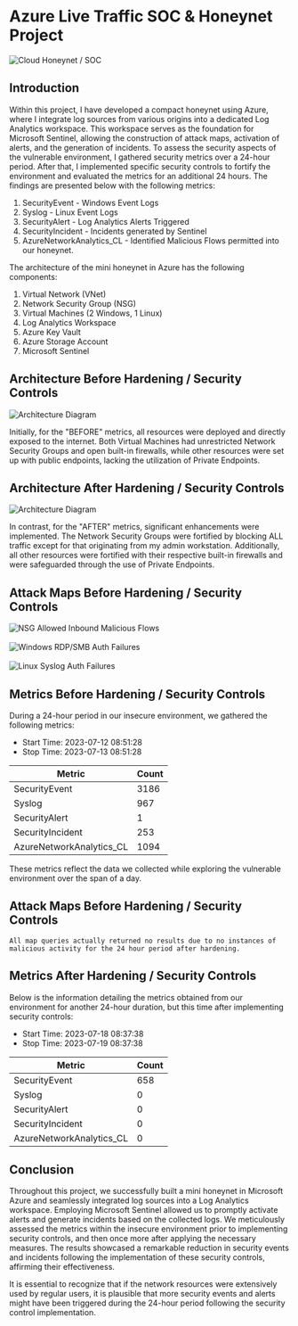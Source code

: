 # Azure Live Traffic SOC & Honeynet Project
![Cloud Honeynet / SOC](https://i.imgur.com/6zgfR5R.png)

## Introduction

Within this project, I have developed a compact honeynet using Azure, where I integrate log sources from various origins into a dedicated Log Analytics workspace. This workspace serves as the foundation for Microsoft Sentinel, allowing the construction of attack maps, activation of alerts, and the generation of incidents. To assess the security aspects of the vulnerable environment, I gathered security metrics over a 24-hour period. After that, I implemented specific security controls to fortify the environment and evaluated the metrics for an additional 24 hours. The findings are presented below with the following metrics:

1. SecurityEvent - Windows Event Logs
2. Syslog - Linux Event Logs
3. SecurityAlert - Log Analytics Alerts Triggered
4. SecurityIncident - Incidents generated by Sentinel
5. AzureNetworkAnalytics_CL - Identified Malicious Flows permitted into our honeynet.

The architecture of the mini honeynet in Azure has the following components:

1. Virtual Network (VNet)
2. Network Security Group (NSG)
3. Virtual Machines (2 Windows, 1 Linux)
4. Log Analytics Workspace
5. Azure Key Vault
6. Azure Storage Account
7. Microsoft Sentinel

## Architecture Before Hardening / Security Controls
![Architecture Diagram](https://i.imgur.com/j9rsRIH.png)

Initially, for the "BEFORE" metrics, all resources were deployed and directly exposed to the internet. Both Virtual Machines had unrestricted Network Security Groups and open built-in firewalls, while other resources were set up with public endpoints, lacking the utilization of Private Endpoints.

## Architecture After Hardening / Security Controls
![Architecture Diagram](https://i.imgur.com/iMhHSHA.png)

In contrast, for the "AFTER" metrics, significant enhancements were implemented. The Network Security Groups were fortified by blocking ALL traffic except for that originating from my admin workstation. Additionally, all other resources were fortified with their respective built-in firewalls and were safeguarded through the use of Private Endpoints.

## Attack Maps Before Hardening / Security Controls
![NSG Allowed Inbound Malicious Flows](https://i.imgur.com/XjOmjl9.jpg)<br> <br>
![Windows RDP/SMB Auth Failures](https://i.imgur.com/V5r4Vst.jpg)<br> <br>
![Linux Syslog Auth Failures](https://i.imgur.com/KEMHHmO.jpg) <br>

## Metrics Before Hardening / Security Controls

During a 24-hour period in our insecure environment, we gathered the following metrics:

- Start Time: 2023-07-12 08:51:28
- Stop Time: 2023-07-13 08:51:28

| Metric                   | Count |
| ------------------------ | ----- |
| SecurityEvent            | 3186  |
| Syslog                   | 967   |
| SecurityAlert            | 1     |
| SecurityIncident         | 253   |
| AzureNetworkAnalytics_CL | 1094  |

These metrics reflect the data we collected while exploring the vulnerable environment over the span of a day.

## Attack Maps Before Hardening / Security Controls

```All map queries actually returned no results due to no instances of malicious activity for the 24 hour period after hardening.```

## Metrics After Hardening / Security Controls

Below is the information detailing the metrics obtained from our environment for another 24-hour duration, but this time after implementing security controls:

- Start Time: 2023-07-18 08:37:38
- Stop Time: 2023-07-19 08:37:38

| Metric                   | Count |
| ------------------------ | ----- |
| SecurityEvent            | 658   |
| Syslog                   | 0     |
| SecurityAlert            | 0     |
| SecurityIncident         | 0     |
| AzureNetworkAnalytics_CL | 0     |

## Conclusion

Throughout this project, we successfully built a mini honeynet in Microsoft Azure and seamlessly integrated log sources into a Log Analytics workspace. Employing Microsoft Sentinel allowed us to promptly activate alerts and generate incidents based on the collected logs. We meticulously assessed the metrics within the insecure environment prior to implementing security controls, and then once more after applying the necessary measures. The results showcased a remarkable reduction in security events and incidents following the implementation of these security controls, affirming their effectiveness.

It is essential to recognize that if the network resources were extensively used by regular users, it is plausible that more security events and alerts might have been triggered during the 24-hour period following the security control implementation.<br>
